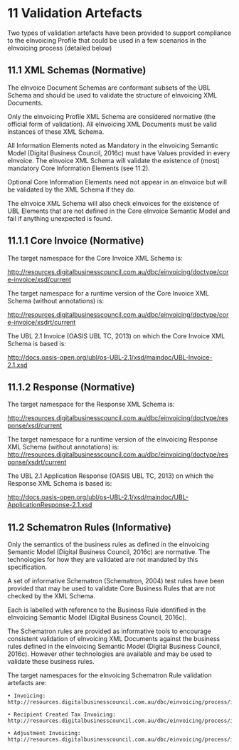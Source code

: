 # 11 Validation Artefacts 

Two types of validation artefacts have been provided to support compliance to the eInvoicing Profile that could be used in a few scenarios in the eInvoicing process (detailed below) 

## 11.1 XML Schemas (Normative) 

The eInvoice Document Schemas are conformant subsets of the UBL Schema and should be used to validate the structure of eInvoicing XML Documents. 

Only the eInvoicing Profile XML Schema are considered normative (the official form of validation). All eInvoicing XML Documents must be valid instances of these XML Schema. 

All Information Elements noted as Mandatory in the eInvoicing Semantic Model (Digital Business Council, 2016c) must have Values provided in every eInvoice. The eInvoice XML Schema will validate the existence of (most) mandatory Core Information Elements (see 11.2). 

Optional Core Information Elements need not appear in an eInvoice but will be validated by the XML Schema if they do. 

The eInvoice XML Schema will also check eInvoices for the existence of UBL Elements that are not defined in the Core eInvoice Semantic Model and fail if anything unexpected is found. 


## 11.1.1 Core Invoice (Normative) 

The target namespace for the Core Invoice XML Schema is: 

http://resources.digitalbusinesscouncil.com.au/dbc/einvoicing/doctype/core-invoice/xsd/current 

The target namespace for a runtime version of the Core Invoice XML Schema (without annotations) is: 

http://resources.digitalbusinesscouncil.com.au/dbc/einvoicing/doctype/core-invoice/xsdrt/current 

The UBL 2.1 Invoice (OASIS UBL TC, 2013) on which the Core Invoice XML Schema is based is: 

http://docs.oasis-open.org/ubl/os-UBL-2.1/xsd/maindoc/UBL-Invoice-2.1.xsd 


## 11.1.2 Response (Normative) 

The target namespace for the Response XML Schema is: 

http://resources.digitalbusinesscouncil.com.au/dbc/einvoicing/doctype/response/xsd/current 

The target namespace for a runtime version of the eInvoicing Response XML Schema (without annotations) is: http://resources.digitalbusinesscouncil.com.au/dbc/einvoicing/doctype/response/xsdrt/current 

The UBL 2.1 Application Response (OASIS UBL TC, 2013) on which the Response XML Schema is based is: 

http://docs.oasis-open.org/ubl/os-UBL-2.1/xsd/maindoc/UBL-ApplicationResponse-2.1.xsd 

## 11.2 Schematron Rules (Informative) 

Only the semantics of the business rules as defined in the eInvoicing Semantic Model (Digital Business Council, 2016c) are normative. The technologies for how they are validated are not mandated by this specification. 

A set of informative Schematron (Schematron, 2004) test rules have been provided that may be used to validate Core Business Rules that are not checked by the XML Schema. 

Each is labelled with reference to the Business Rule identified in the eInvoicing Semantic Model (Digital Business Council, 2016c). 

The Schematron rules are provided as informative tools to encourage consistent validation of eInvoicing XML Documents against the business rules defined in the eInvoicing Semantic Model (Digital Business Council, 2016c). However other technologies are available and may be used to validate these business rules. 

The target namespaces for the eInvoicing Schematron Rule validation artefacts are: 
    
    • Invoicing: http://resources.digitalbusinesscouncil.com.au/dbc/einvoicing/process/invoicing01/schematron/current 
    
    • Recipient Created Tax Invoicing: http://resources.digitalbusinesscouncil.com.au/dbc/einvoicing/process/invoicing03/schematron/current 
    
    • Adjustment Invoicing: http://resources.digitalbusinesscouncil.com.au/dbc/einvoicing/process/invoicing05/schematron/current 
